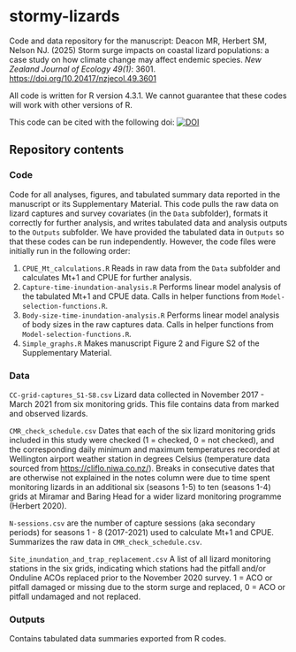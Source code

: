 # stormy-lizards

Code and data repository for the manuscript: Deacon MR, Herbert SM, Nelson NJ. (2025) Storm surge impacts on coastal lizard populations: a case study on how climate change may affect endemic species. *New Zealand Journal of Ecology 49(1)*: 3601. https://doi.org/10.20417/nzjecol.49.3601 

All code is written for R version 4.3.1. We cannot guarantee that these codes will work with other versions of R. 

This code can be cited with the following doi: [![DOI](https://zenodo.org/badge/DOI/10.5281/zenodo.12770298.svg)](https://doi.org/10.5281/zenodo.12770298)

## Repository contents

### Code

Code for all analyses, figures, and tabulated summary data reported in the manuscript or its Supplementary Material. This code pulls the raw data on lizard captures and survey covariates (in the `Data` subfolder), formats it correctly for further analysis, and writes tabulated data and analysis outputs to the `Outputs` subfolder. We have provided the tabulated data in `Outputs` so that these codes can be run independently. However, the code files were initially run in the following order:

1. `CPUE_Mt_calculations.R` Reads in raw data from the `Data` subfolder and calculates Mt+1 and CPUE for further analysis.
2. `Capture-time-inundation-analysis.R` Performs linear model analysis of the tabulated Mt+1 and CPUE data. Calls in helper functions from `Model-selection-functions.R`. 
3. `Body-size-time-inundation-analysis.R` Performs linear model analysis of body sizes in the raw captures data. Calls in helper functions from `Model-selection-functions.R`. 
4. `Simple_graphs.R` Makes manuscript Figure 2 and Figure S2 of the Supplementary Material. 

### Data

`CC-grid-captures_S1-S8.csv` Lizard data collected in November 2017 - March 2021 from six monitoring grids. This file contains data from marked and observed lizards. 

`CMR_check_schedule.csv` Dates that each of the six lizard monitoring grids included in this study were checked (1 = checked, 0 = not checked), and the corresponding daily minimum and maximum temperatures recorded at Wellington airport weather station in degrees Celsius (temperature data sourced from https://cliflo.niwa.co.nz/). Breaks in consecutive dates that are otherwise not explained in the notes column were due to time spent monitoring lizards in an additional six (seasons 1-5) to ten (seasons 1-4) grids at Miramar and Baring Head for a wider lizard monitoring programme (Herbert 2020).   

`N-sessions.csv` are the number of capture sessions (aka secondary periods) for seasons 1 - 8 (2017-2021) used to calculate Mt+1 and CPUE. Summarizes the raw data in `CMR_check_schedule.csv`. 

`Site_inundation_and_trap_replacement.csv` A list of all lizard monitoring stations in the six grids, indicating which stations had the pitfall and/or Onduline ACOs replaced prior to the November 2020 survey. 1 = ACO or pitfall damaged or missing due to the storm surge and replaced, 0 = ACO or pitfall undamaged and not replaced.  

### Outputs

Contains tabulated data summaries exported from R codes. 

